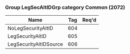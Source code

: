 ### Group LegSecAltIDGrp category Common (2072)

| Name                   | Tag | Req'd |
|------------------------|-----|----------|
| NoLegSecurityAltID     | 604 |       |
| LegSecurityAltID       | 605 |       |
| LegSecurityAltIDSource | 606 |       |

